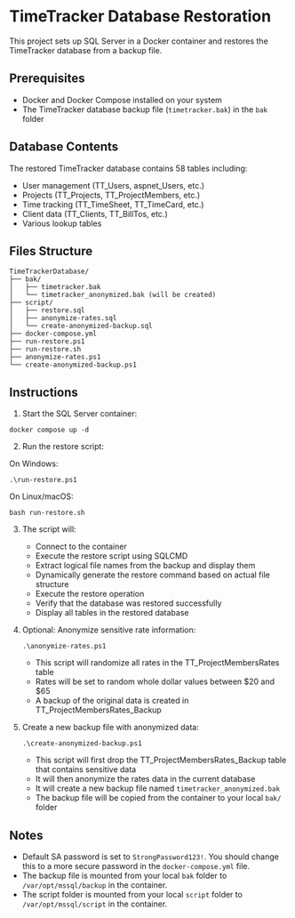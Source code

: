 # TimeTracker Database Restoration

This project sets up SQL Server in a Docker container and restores the TimeTracker database from a backup file.

## Prerequisites

- Docker and Docker Compose installed on your system
- The TimeTracker database backup file (`timetracker.bak`) in the `bak` folder

## Database Contents

The restored TimeTracker database contains 58 tables including:
- User management (TT_Users, aspnet_Users, etc.)
- Projects (TT_Projects, TT_ProjectMembers, etc.)
- Time tracking (TT_TimeSheet, TT_TimeCard, etc.)
- Client data (TT_Clients, TT_BillTos, etc.)
- Various lookup tables

## Files Structure

```
TimeTrackerDatabase/
├── bak/
│   ├── timetracker.bak
│   └── timetracker_anonymized.bak (will be created)
├── script/
│   ├── restore.sql
│   ├── anonymize-rates.sql
│   └── create-anonymized-backup.sql
├── docker-compose.yml
├── run-restore.ps1
├── run-restore.sh
├── anonymize-rates.ps1
└── create-anonymized-backup.ps1
```

## Instructions

1. Start the SQL Server container:

```
docker compose up -d
```

2. Run the restore script:

On Windows:
```
.\run-restore.ps1
```

On Linux/macOS:
```
bash run-restore.sh
```

3. The script will:
   - Connect to the container
   - Execute the restore script using SQLCMD
   - Extract logical file names from the backup and display them
   - Dynamically generate the restore command based on actual file structure
   - Execute the restore operation
   - Verify that the database was restored successfully
   - Display all tables in the restored database
   
4. Optional: Anonymize sensitive rate information:
   ```
   .\anonymize-rates.ps1
   ```
   - This script will randomize all rates in the TT_ProjectMembersRates table
   - Rates will be set to random whole dollar values between $20 and $65
   - A backup of the original data is created in TT_ProjectMembersRates_Backup
   
5. Create a new backup file with anonymized data:
   ```
   .\create-anonymized-backup.ps1
   ```
   - This script will first drop the TT_ProjectMembersRates_Backup table that contains sensitive data
   - It will then anonymize the rates data in the current database
   - It will create a new backup file named `timetracker_anonymized.bak`
   - The backup file will be copied from the container to your local `bak/` folder

## Notes

- Default SA password is set to `StrongPassword123!`. You should change this to a more secure password in the `docker-compose.yml` file.
- The backup file is mounted from your local `bak` folder to `/var/opt/mssql/backup` in the container.
- The script folder is mounted from your local `script` folder to `/var/opt/mssql/script` in the container.

